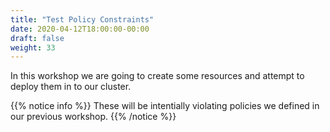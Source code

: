 ```yaml
---
title: "Test Policy Constraints"
date: 2020-04-12T18:00:00-00:00
draft: false
weight: 33
---
```



In this workshop we are going to create some resources and attempt to deploy them in to our cluster.

{{% notice info %}}
These will be intentially violating policies we defined in our previous workshop.
{{% /notice %}}
